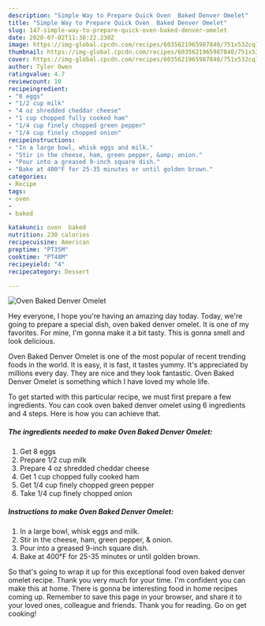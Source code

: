 ```yaml
---
description: "Simple Way to Prepare Quick Oven  Baked Denver Omelet"
title: "Simple Way to Prepare Quick Oven  Baked Denver Omelet"
slug: 147-simple-way-to-prepare-quick-oven-baked-denver-omelet
date: 2020-07-02T11:38:22.230Z
image: https://img-global.cpcdn.com/recipes/6035621965987840/751x532cq70/oven-baked-denver-omelet-recipe-main-photo.jpg
thumbnail: https://img-global.cpcdn.com/recipes/6035621965987840/751x532cq70/oven-baked-denver-omelet-recipe-main-photo.jpg
cover: https://img-global.cpcdn.com/recipes/6035621965987840/751x532cq70/oven-baked-denver-omelet-recipe-main-photo.jpg
author: Tyler Owen
ratingvalue: 4.7
reviewcount: 10
recipeingredient:
- "8 eggs"
- "1/2 cup milk"
- "4 oz shredded cheddar cheese"
- "1 cup chopped fully cooked ham"
- "1/4 cup finely chopped green pepper"
- "1/4 cup finely chopped onion"
recipeinstructions:
- "In a large bowl, whisk eggs and milk."
- "Stir in the cheese, ham, green pepper, &amp; onion."
- "Pour into a greased 9-inch square dish."
- "Bake at 400°F for 25-35 minutes or until golden brown."
categories:
- Recipe
tags:
- oven
- 
- baked

katakunci: oven  baked 
nutrition: 230 calories
recipecuisine: American
preptime: "PT35M"
cooktime: "PT48M"
recipeyield: "4"
recipecategory: Dessert

---
```



![Oven  Baked Denver Omelet](https://img-global.cpcdn.com/recipes/6035621965987840/751x532cq70/oven-baked-denver-omelet-recipe-main-photo.jpg)

Hey everyone, I hope you're having an amazing day today. Today, we're going to prepare a special dish, oven  baked denver omelet. It is one of my favorites. For mine, I'm gonna make it a bit tasty. This is gonna smell and look delicious.

Oven  Baked Denver Omelet is one of the most popular of recent trending foods in the world. It is easy, it is fast, it tastes yummy. It's appreciated by millions every day. They are nice and they look fantastic. Oven  Baked Denver Omelet is something which I have loved my whole life.




To get started with this particular recipe, we must first prepare a few ingredients. You can cook oven  baked denver omelet using 6 ingredients and 4 steps. Here is how you can achieve that.

<!--inarticleads1-->

##### The ingredients needed to make Oven  Baked Denver Omelet:

1. Get 8 eggs
1. Prepare 1/2 cup milk
1. Prepare 4 oz shredded cheddar cheese
1. Get 1 cup chopped fully cooked ham
1. Get 1/4 cup finely chopped green pepper
1. Take 1/4 cup finely chopped onion




<!--inarticleads2-->

##### Instructions to make Oven  Baked Denver Omelet:

1. In a large bowl, whisk eggs and milk.
1. Stir in the cheese, ham, green pepper, &amp; onion.
1. Pour into a greased 9-inch square dish.
1. Bake at 400°F for 25-35 minutes or until golden brown.




So that's going to wrap it up for this exceptional food oven  baked denver omelet recipe. Thank you very much for your time. I'm confident you can make this at home. There is gonna be interesting food in home recipes coming up. Remember to save this page in your browser, and share it to your loved ones, colleague and friends. Thank you for reading. Go on get cooking!
